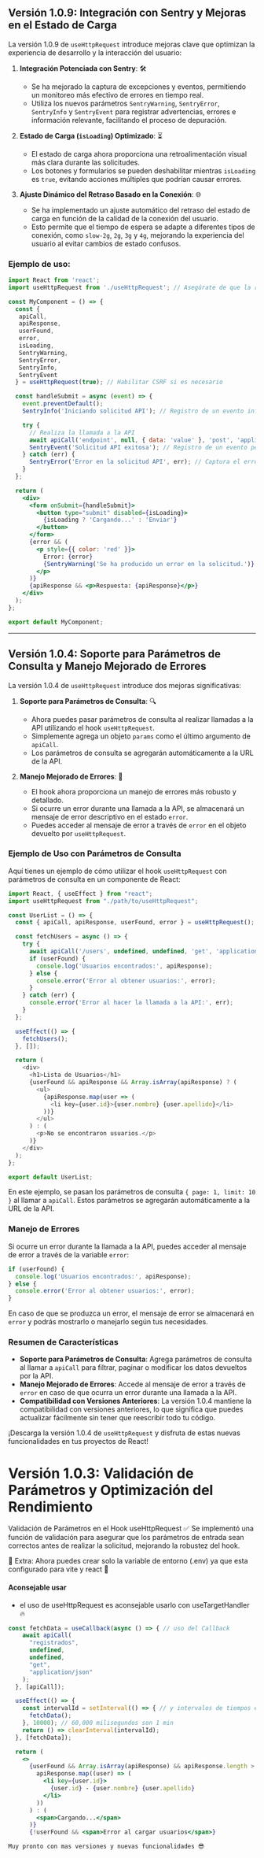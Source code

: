 ## Versión 1.0.9: Integración con Sentry y Mejoras en el Estado de Carga

La versión 1.0.9 de `useHttpRequest` introduce mejoras clave que optimizan la experiencia de desarrollo y la interacción del usuario:

1. **Integración Potenciada con Sentry**: 🛠️
   - Se ha mejorado la captura de excepciones y eventos, permitiendo un monitoreo más efectivo de errores en tiempo real.
   - Utiliza los nuevos parámetros `SentryWarning`, `SentryError`, `SentryInfo` y `SentryEvent` para registrar advertencias, errores e información relevante, facilitando el proceso de depuración.

2. **Estado de Carga (`isLoading`) Optimizado**: ⏳
   - El estado de carga ahora proporciona una retroalimentación visual más clara durante las solicitudes.
   - Los botones y formularios se pueden deshabilitar mientras `isLoading` es `true`, evitando acciones múltiples que podrían causar errores.

3. **Ajuste Dinámico del Retraso Basado en la Conexión**: 🌐
   - Se ha implementado un ajuste automático del retraso del estado de carga en función de la calidad de la conexión del usuario.
   - Esto permite que el tiempo de espera se adapte a diferentes tipos de conexión, como `slow-2g`, `2g`, `3g` y `4g`, mejorando la experiencia del usuario al evitar cambios de estado confusos.

### Ejemplo de uso:

```jsx
import React from 'react';
import useHttpRequest from './useHttpRequest'; // Asegúrate de que la ruta sea correcta

const MyComponent = () => {
  const {
   apiCall,
   apiResponse,
   userFound,
   error,
   isLoading,
   SentryWarning,
   SentryError,
   SentryInfo,
   SentryEvent
  } = useHttpRequest(true); // Habilitar CSRF si es necesario

  const handleSubmit = async (event) => {
    event.preventDefault();
    SentryInfo('Iniciando solicitud API'); // Registro de un evento informativo

    try {
      // Realiza la llamada a la API
      await apiCall('endpoint', null, { data: 'value' }, 'post', 'application/json');
      SentryEvent('Solicitud API exitosa'); // Registro de un evento personalizado
    } catch (err) {
      SentryError('Error en la solicitud API', err); // Captura el error en Sentry
    }
  };

  return (
    <div>
      <form onSubmit={handleSubmit}>
        <button type="submit" disabled={isLoading}>
          {isLoading ? 'Cargando...' : 'Enviar'}
        </button>
      </form>
      {error && (
        <p style={{ color: 'red' }}>
          Error: {error}
          {SentryWarning('Se ha producido un error en la solicitud.')} {/* Registro de advertencia */}
        </p>
      )}
      {apiResponse && <p>Respuesta: {apiResponse}</p>}
    </div>
  );
};

export default MyComponent;
```

----

## Versión 1.0.4: Soporte para Parámetros de Consulta y Manejo Mejorado de Errores

La versión 1.0.4 de `useHttpRequest` introduce dos mejoras significativas:

1. **Soporte para Parámetros de Consulta**: 🔍
   - Ahora puedes pasar parámetros de consulta al realizar llamadas a la API utilizando el hook `useHttpRequest`.
   - Simplemente agrega un objeto `params` como el último argumento de `apiCall`.
   - Los parámetros de consulta se agregarán automáticamente a la URL de la API.

2. **Manejo Mejorado de Errores**: 🚨
   - El hook ahora proporciona un manejo de errores más robusto y detallado.
   - Si ocurre un error durante una llamada a la API, se almacenará un mensaje de error descriptivo en el estado `error`.
   - Puedes acceder al mensaje de error a través de `error` en el objeto devuelto por `useHttpRequest`.

### Ejemplo de Uso con Parámetros de Consulta

Aquí tienes un ejemplo de cómo utilizar el hook `useHttpRequest` con parámetros de consulta en un componente de React:

```javascript
import React, { useEffect } from "react";
import useHttpRequest from "./path/to/useHttpRequest";

const UserList = () => {
  const { apiCall, apiResponse, userFound, error } = useHttpRequest();

  const fetchUsers = async () => {
    try {
      await apiCall('/users', undefined, undefined, 'get', 'application/json', { page: 1, limit: 10 });
      if (userFound) {
        console.log('Usuarios encontrados:', apiResponse);
      } else {
        console.error('Error al obtener usuarios:', error);
      }
    } catch (err) {
      console.error('Error al hacer la llamada a la API:', err);
    }
  };

  useEffect(() => {
    fetchUsers();
  }, []);

  return (
    <div>
      <h1>Lista de Usuarios</h1>
      {userFound && apiResponse && Array.isArray(apiResponse) ? (
        <ul>
          {apiResponse.map(user => (
            <li key={user.id}>{user.nombre} {user.apellido}</li>
          ))}
        </ul>
      ) : (
        <p>No se encontraron usuarios.</p>
      )}
    </div>
  );
};

export default UserList;
```

En este ejemplo, se pasan los parámetros de consulta `{ page: 1, limit: 10 }` al llamar a `apiCall`. Estos parámetros se agregarán automáticamente a la URL de la API.

### Manejo de Errores

Si ocurre un error durante la llamada a la API, puedes acceder al mensaje de error a través de la variable `error`:

```javascript
if (userFound) {
  console.log('Usuarios encontrados:', apiResponse);
} else {
  console.error('Error al obtener usuarios:', error);
}
```

En caso de que se produzca un error, el mensaje de error se almacenará en `error` y podrás mostrarlo o manejarlo según tus necesidades.

### Resumen de Características

- **Soporte para Parámetros de Consulta**: Agrega parámetros de consulta al llamar a `apiCall` para filtrar, paginar o modificar los datos devueltos por la API.
- **Manejo Mejorado de Errores**: Accede al mensaje de error a través de `error` en caso de que ocurra un error durante una llamada a la API.
- **Compatibilidad con Versiones Anteriores**: La versión 1.0.4 mantiene la compatibilidad con versiones anteriores, lo que significa que puedes actualizar fácilmente sin tener que reescribir todo tu código.

¡Descarga la versión 1.0.4 de `useHttpRequest` y disfruta de estas nuevas funcionalidades en tus proyectos de React!



# Versión 1.0.3: Validación de Parámetros y Optimización del Rendimiento

Validación de Parámetros en el Hook useHttpRequest ✅ Se implementó una función de validación para asegurar que los parámetros de entrada sean correctos antes de realizar la solicitud, mejorando la robustez del hook.

🚨 Extra: Ahora puedes crear solo la variable de entorno (.env) ya que esta configurado para vite y react 🚨

#### Aconsejable usar
  - el uso de useHttpRequest es aconsejable usarlo con useTargetHandler 🔥

```jsx
const fetchData = useCallback(async () => { // uso del Callback
    await apiCall(
      "registrados",
      undefined,
      undefined,
      "get",
      "application/json"
    );
  }, [apiCall]);

  useEffect(() => {
    const intervalId = setInterval(() => { // y intervalos de tiempos estimados para controlar su salida
      fetchData();
    }, 10000); // 60,000 milisegundos son 1 min
    return () => clearInterval(intervalId);
  }, [fetchData]);

  return (
    <>
      {userFound && Array.isArray(apiResponse) && apiResponse.length > 0 ? (
        apiResponse.map((user) => (
          <li key={user.id}>
            {user.id} - {user.nombre} {user.apellido}
          </li>
        ))
      ) : (
        <span>Cargando...</span>
      )}
      {!userFound && <span>Error al cargar usuarios</span>}
```

`Muy pronto con mas versiones y nuevas funcionalidades 😎`
